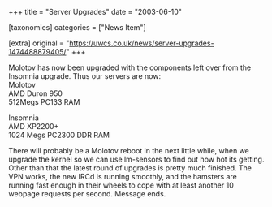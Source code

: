 +++
title = "Server Upgrades"
date = "2003-06-10"

[taxonomies]
categories = ["News Item"]

[extra]
original = "https://uwcs.co.uk/news/server-upgrades-1474488879405/"
+++

Molotov has now been upgraded with the components left over from the Insomnia upgrade. Thus our servers are now:  
Molotov  
AMD Duron 950  
512Megs PC133 RAM

Insomnia  
AMD XP2200+  
1024 Megs PC2300 DDR RAM

There will probably be a Molotov reboot in the next little while, when we upgrade the kernel so we can use lm-sensors to find out how hot its getting. Other than that the latest round of upgrades is pretty much finished. The VPN works, the new IRCd is running smoothly, and the hamsters are running fast enough in their wheels to cope with at least another 10 webpage requests per second. Message ends.

